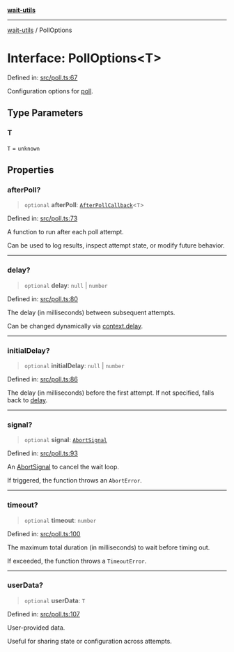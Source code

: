 [**wait-utils**](../README.md)

***

[wait-utils](../globals.md) / PollOptions

# Interface: PollOptions\<T\>

Defined in: [src/poll.ts:67](https://github.com/havelessbemore/wait-utils/blob/6097a4da25e21f745253cc3003ada520ffa15a55/src/poll.ts#L67)

Configuration options for [poll](../functions/poll.md).

## Type Parameters

### T

`T` = `unknown`

## Properties

### afterPoll?

> `optional` **afterPoll**: [`AfterPollCallback`](../type-aliases/AfterPollCallback.md)\<`T`\>

Defined in: [src/poll.ts:73](https://github.com/havelessbemore/wait-utils/blob/6097a4da25e21f745253cc3003ada520ffa15a55/src/poll.ts#L73)

A function to run after each poll attempt.

Can be used to log results, inspect attempt state, or modify future behavior.

***

### delay?

> `optional` **delay**: `null` \| `number`

Defined in: [src/poll.ts:80](https://github.com/havelessbemore/wait-utils/blob/6097a4da25e21f745253cc3003ada520ffa15a55/src/poll.ts#L80)

The delay (in milliseconds) between subsequent attempts.

Can be changed dynamically via [context.delay](PollContext.md#delay).

***

### initialDelay?

> `optional` **initialDelay**: `null` \| `number`

Defined in: [src/poll.ts:86](https://github.com/havelessbemore/wait-utils/blob/6097a4da25e21f745253cc3003ada520ffa15a55/src/poll.ts#L86)

The delay (in milliseconds) before the first attempt.
If not specified, falls back to [delay](#delay).

***

### signal?

> `optional` **signal**: [`AbortSignal`](#)

Defined in: [src/poll.ts:93](https://github.com/havelessbemore/wait-utils/blob/6097a4da25e21f745253cc3003ada520ffa15a55/src/poll.ts#L93)

An [AbortSignal](#) to cancel the wait loop.

If triggered, the function throws an `AbortError`.

***

### timeout?

> `optional` **timeout**: `number`

Defined in: [src/poll.ts:100](https://github.com/havelessbemore/wait-utils/blob/6097a4da25e21f745253cc3003ada520ffa15a55/src/poll.ts#L100)

The maximum total duration (in milliseconds) to wait before timing out.

If exceeded, the function throws a `TimeoutError`.

***

### userData?

> `optional` **userData**: `T`

Defined in: [src/poll.ts:107](https://github.com/havelessbemore/wait-utils/blob/6097a4da25e21f745253cc3003ada520ffa15a55/src/poll.ts#L107)

User-provided data.

Useful for sharing state or configuration across attempts.
